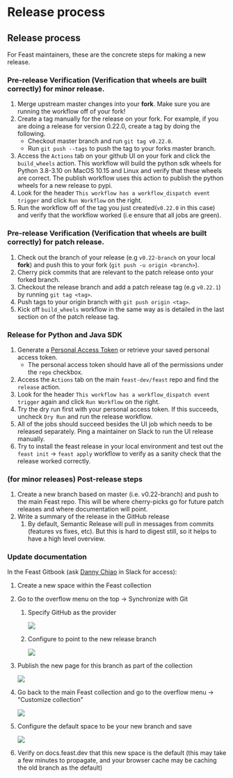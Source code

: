 # Release process

## Release process

For Feast maintainers, these are the concrete steps for making a new release.

### Pre-release Verification (Verification that wheels are built correctly) for minor release.
1. Merge upstream master changes into your **fork**. Make sure you are running the workflow off of your fork!
2. Create a tag manually for the release on your fork. For example, if you are doing a release for version 0.22.0, create a tag by doing the following.
   - Checkout master branch and run `git tag v0.22.0`.
   - Run `git push --tags` to push the tag to your forks master branch.
3. Access the `Actions` tab on your github UI on your fork and click the `build_wheels` action. This workflow will build the python sdk wheels for Python 3.8-3.10 on MacOS 10.15 and Linux and verify that these wheels are correct. The publish workflow uses this action to publish the python wheels for a new release to pypi.
4. Look for the header `This workflow has a workflow_dispatch event trigger` and click `Run Workflow` on the right.
5. Run the workflow off of the tag you just created(`v0.22.0` in this case) and verify that the workflow worked (i.e ensure that all jobs are green).

### Pre-release Verification (Verification that wheels are built correctly) for patch release.
1. Check out the branch of your release (e.g `v0.22-branch` on your local **fork**) and push this to your fork (`git push -u origin <branch>`).
2. Cherry pick commits that are relevant to the patch release onto your forked branch.
3. Checkout the release branch and add a patch release tag (e.g `v0.22.1`) by running `git tag <tag>`.
4. Push tags to your origin branch with `git push origin <tag>`.
5. Kick off `build_wheels` workflow in the same way as is detailed in the last section on of the patch release tag.

### Release for Python and Java SDK
1. Generate a [Personal Access Token](https://docs.github.com/en/authentication/keeping-your-account-and-data-secure/creating-a-personal-access-token) or retrieve your saved personal access token.
   - The personal access token should have all of the permissions under the `repo` checkbox.
2. Access the `Actions` tab on the main `feast-dev/feast` repo and find the `release` action.
3. Look for the header `This workflow has a workflow_dispatch event trigger` again and click `Run Workflow` on the right.
4. Try the dry run first with your personal access token. If this succeeds, uncheck `Dry Run` and run the release workflow.
5. All of the jobs should succeed besides the UI job which needs to be released separately. Ping a maintainer on Slack to run the UI release manually.
6. Try to install the feast release in your local environment and test out the `feast init` -> `feast apply` workflow to verify as a sanity check that the release worked correctly.

### (for minor releases) Post-release steps
1. Create a new branch based on master (i.e. v0.22-branch) and push to the main Feast repo. This will be where cherry-picks go for future patch releases and where documentation will point.
2. Write a summary of the release in the GitHub release 
   1. By default, Semantic Release will pull in messages from commits (features vs fixes, etc). But this is hard to digest still, so it helps to have a high level overview.

### Update documentation

In the Feast Gitbook (ask [Danny Chiao](https://tectonfeast.slack.com/team/U029405HFEU) in Slack for access): 
1. Create a new space within the Feast collection
2. Go to the overflow menu on the top -> Synchronize with Git 
   1. Specify GitHub as the provider
   
      ![](new_branch_part_1.png)
   2. Configure to point to the new release branch

      ![](new_branch_part_2.png)
3. Publish the new page for this branch as part of the collection
   
   ![](new_branch_part_3.png)
4. Go back to the main Feast collection and go to the overflow menu -> "Customize collection"

   ![](new_branch_part_3.png)
5. Configure the default space to be your new branch and save

   ![](new_branch_part_5.png)
6. Verify on docs.feast.dev that this new space is the default (this may take a few minutes to propagate, and your browser cache may be caching the old branch as the default)